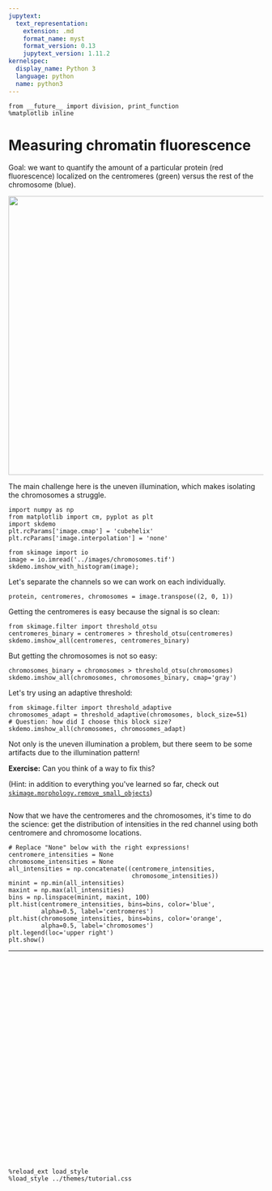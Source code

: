 ```yaml
---
jupytext:
  text_representation:
    extension: .md
    format_name: myst
    format_version: 0.13
    jupytext_version: 1.11.2
kernelspec:
  display_name: Python 3
  language: python
  name: python3
---
```


```{code-cell} ipython3
from __future__ import division, print_function
%matplotlib inline
```

# Measuring chromatin fluorescence

Goal: we want to quantify the amount of a particular protein (red fluorescence) localized on the centromeres (green) versus the rest of the chromosome (blue).

<img src="../images/chromosomes.jpg" width="550px"/>

The main challenge here is the uneven illumination, which makes isolating the chromosomes a struggle.

```{code-cell} ipython3
import numpy as np
from matplotlib import cm, pyplot as plt
import skdemo
plt.rcParams['image.cmap'] = 'cubehelix'
plt.rcParams['image.interpolation'] = 'none'
```

```{code-cell} ipython3
from skimage import io
image = io.imread('../images/chromosomes.tif')
skdemo.imshow_with_histogram(image);
```

Let's separate the channels so we can work on each individually.

```{code-cell} ipython3
protein, centromeres, chromosomes = image.transpose((2, 0, 1))
```

Getting the centromeres is easy because the signal is so clean:

```{code-cell} ipython3
from skimage.filter import threshold_otsu
centromeres_binary = centromeres > threshold_otsu(centromeres)
skdemo.imshow_all(centromeres, centromeres_binary)
```

But getting the chromosomes is not so easy:

```{code-cell} ipython3
chromosomes_binary = chromosomes > threshold_otsu(chromosomes)
skdemo.imshow_all(chromosomes, chromosomes_binary, cmap='gray')
```

Let's try using an adaptive threshold:

```{code-cell} ipython3
from skimage.filter import threshold_adaptive
chromosomes_adapt = threshold_adaptive(chromosomes, block_size=51)
# Question: how did I choose this block size?
skdemo.imshow_all(chromosomes, chromosomes_adapt)
```

Not only is the uneven illumination a problem, but there seem to be some artifacts due to the illumination pattern!

**Exercise:** Can you think of a way to fix this?

(Hint: in addition to everything you've learned so far, check out [`skimage.morphology.remove_small_objects`](http://scikit-image.org/docs/dev/api/skimage.morphology.html#skimage.morphology.remove_small_objects))

```{code-cell} ipython3

```

Now that we have the centromeres and the chromosomes, it's time to do the science: get the distribution of intensities in the red channel using both centromere and chromosome locations.

```{code-cell} ipython3
# Replace "None" below with the right expressions!
centromere_intensities = None
chromosome_intensities = None
all_intensities = np.concatenate((centromere_intensities,
                                  chromosome_intensities))
minint = np.min(all_intensities)
maxint = np.max(all_intensities)
bins = np.linspace(minint, maxint, 100)
plt.hist(centromere_intensities, bins=bins, color='blue',
         alpha=0.5, label='centromeres')
plt.hist(chromosome_intensities, bins=bins, color='orange',
         alpha=0.5, label='chromosomes')
plt.legend(loc='upper right')
plt.show()
```

---

<div style="height: 400px;"></div>

```{code-cell} ipython3
%reload_ext load_style
%load_style ../themes/tutorial.css
```
